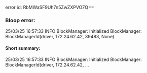 error id: RbMWaSF9Uh7n5ZwZXPVO7Q==
### Bloop error:

25/03/25 16:57:33 INFO BlockManager: Initialized BlockManager: BlockManagerId(driver, 172.24.62.42, 39483, None)
#### Short summary: 

25/03/25 16:57:33 INFO BlockManager: Initialized BlockManager: BlockManagerId(driver, 172.24.62.42, ...